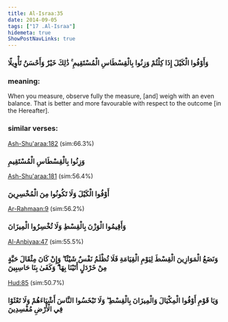 ```yaml
---
title: Al-Israa:35
date: 2014-09-05
tags: ["17 .Al-Israa"]
hidemeta: true 
ShowPostNavLinks: true 
---
```

### وَأَوْفُوا الْكَيْلَ إِذَا كِلْتُمْ وَزِنُوا بِالْقِسْطَاسِ الْمُسْتَقِيمِ ۚ ذَٰلِكَ خَيْرٌ وَأَحْسَنُ تَأْوِيلًا
### meaning: 
When you measure, observe fully the measure, [and] weigh with an even balance. That is better and more favourable with respect to the outcome [in the Hereafter].
### similar verses: 

[Ash-Shu'araa:182](/26/182) (sim:66.3%)

### وَزِنُوا بِالْقِسْطَاسِ الْمُسْتَقِيمِ

[Ash-Shu'araa:181](/26/181) (sim:56.4%)

### أَوْفُوا الْكَيْلَ وَلَا تَكُونُوا مِنَ الْمُخْسِرِينَ

[Ar-Rahmaan:9](/55/9) (sim:56.2%)

### وَأَقِيمُوا الْوَزْنَ بِالْقِسْطِ وَلَا تُخْسِرُوا الْمِيزَانَ

[Al-Anbiyaa:47](/21/47) (sim:55.5%)

### وَنَضَعُ الْمَوَازِينَ الْقِسْطَ لِيَوْمِ الْقِيَامَةِ فَلَا تُظْلَمُ نَفْسٌ شَيْئًا ۖ وَإِنْ كَانَ مِثْقَالَ حَبَّةٍ مِنْ خَرْدَلٍ أَتَيْنَا بِهَا ۗ وَكَفَىٰ بِنَا حَاسِبِينَ

[Hud:85](/11/85) (sim:50.7%)

### وَيَا قَوْمِ أَوْفُوا الْمِكْيَالَ وَالْمِيزَانَ بِالْقِسْطِ ۖ وَلَا تَبْخَسُوا النَّاسَ أَشْيَاءَهُمْ وَلَا تَعْثَوْا فِي الْأَرْضِ مُفْسِدِينَ
